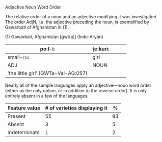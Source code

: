 <span id="_Hlk50649053" class="anchor"></span>Adjective Noun Word Order

The relative order of a noun and an adjective modifying it was
investigated. The order AdjN, i.e. the adjective preceding the noun, is
exemplified by Gawarbati of Afghanistan in (1).

(1) <span id="_Ref531867975" class="anchor"></span>Gawarbati,
    Afghanistan \[gwt(a)\] (Indo-Aryan)

| poːl-iː                                                                           | ʈeːkuriː |     |     |     |
|-----------------------------------------------------------------------------------|----------|-----|-----|-----|
| small-<span style="font-variant:small-caps;">fsg</span>                           | girl     |     |     |     |
| ADJ                                                                               | NOUN     |     |     |     |
| <span id="_Hlk50649735" class="anchor"></span>‘the little girl’ (GWTa-Val-AG:057) |

Nearly all of the sample languages apply an adjective—noun word order
(either as the only option, or in addition to the reverse order). It is
only entirely absent in a few of the languages.

| Feature value | \# of varieties displaying it | %   |
|---------------|-------------------------------|-----|
| Present       | 55                            | 93  |
| Absent        | 3                             | 5   |
| Indeterminate | 1                             | 2   |



